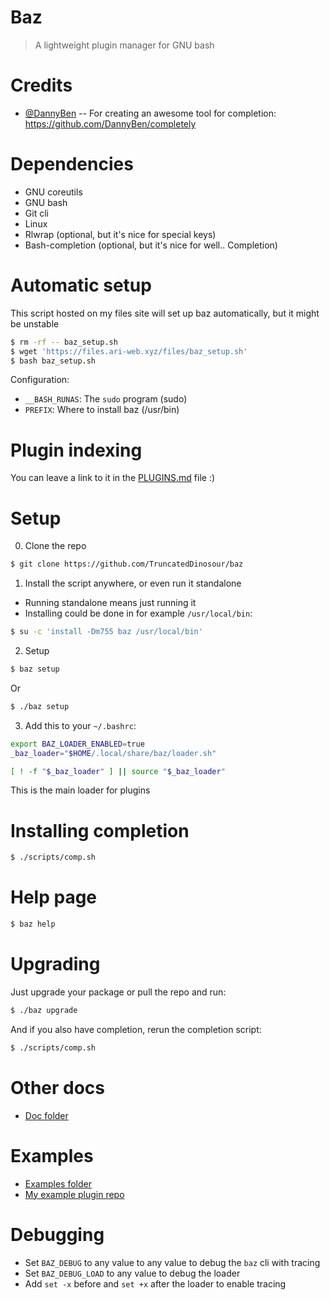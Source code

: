 # Baz

> A lightweight plugin manager for GNU bash

# Credits

- [@DannyBen](https://github.com/DannyBen) -- For creating an awesome tool for completion: https://github.com/DannyBen/completely

# Dependencies

- GNU coreutils
- GNU bash
- Git cli
- Linux
- Rlwrap (optional, but it's nice for special keys)
- Bash-completion (optional, but it's nice for well.. Completion)

# Automatic setup

This script hosted on my files site will set up
baz automatically, but it might be unstable

```bash
$ rm -rf -- baz_setup.sh
$ wget 'https://files.ari-web.xyz/files/baz_setup.sh'
$ bash baz_setup.sh
```

Configuration:

- `__BASH_RUNAS`: The `sudo` program (sudo)
- `PREFIX`: Where to install baz (/usr/bin)

# Plugin indexing

You can leave a link to it in the [PLUGINS.md](/PLUGINS.md) file :)

# Setup

0. Clone the repo

```bash
$ git clone https://github.com/TruncatedDinosour/baz
```

1. Install the script anywhere, or even run it standalone

- Running standalone means just running it
- Installing could be done in for example `/usr/local/bin`:

```bash
$ su -c 'install -Dm755 baz /usr/local/bin'
```

2. Setup

```bash
$ baz setup
```

Or

```bash
$ ./baz setup
```

3. Add this to your `~/.bashrc`:

```bash
export BAZ_LOADER_ENABLED=true
_baz_loader="$HOME/.local/share/baz/loader.sh"

[ ! -f "$_baz_loader" ] || source "$_baz_loader"
```

This is the main loader for plugins

# Installing completion

```bash
$ ./scripts/comp.sh
```

# Help page

```bash
$ baz help
```

# Upgrading

Just upgrade your package or pull the repo
and run:

```bash
$ ./baz upgrade
```

And if you also have completion, rerun the completion
script:

```bash
$ ./scripts/comp.sh
```

# Other docs

- [Doc folder](/doc)

# Examples

- [Examples folder](/examples)
- [My example plugin repo](https://github.com/TruncatedDinosour/baz-example-plugin)

# Debugging

- Set `BAZ_DEBUG` to any value to any value to debug the `baz` cli with tracing
- Set `BAZ_DEBUG_LOAD` to any value to debug the loader
- Add `set -x` before and `set +x` after the loader to enable tracing
